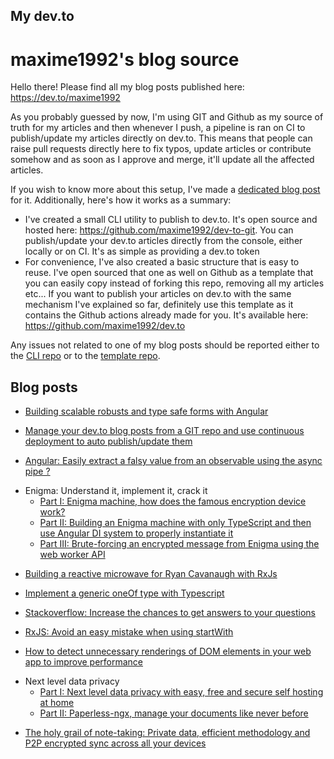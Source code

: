 ## My dev.to

# maxime1992's blog source

Hello there! Please find all my blog posts published here: https://dev.to/maxime1992

As you probably guessed by now, I'm using GIT and Github as my source of truth for my articles and then whenever I push, a pipeline is ran on CI to publish/update my articles directly on dev.to. This means that people can raise pull requests directly here to fix typos, update articles or contribute somehow and as soon as I approve and merge, it'll update all the affected articles.

If you wish to know more about this setup, I've made a [dedicated blog post](https://dev.to/maxime1992/manage-your-dev-to-blog-posts-from-a-git-repo-and-use-continuous-deployment-to-auto-publish-update-them-143j) for it. Additionally, here's how it works as a summary:

- I've created a small CLI utility to publish to dev.to. It's open source and hosted here: https://github.com/maxime1992/dev-to-git. You can publish/update your dev.to articles directly from the console, either locally or on CI. It's as simple as providing a dev.to token
- For convenience, I've also created a basic structure that is easy to reuse. I've open sourced that one as well on Github as a template that you can easily copy instead of forking this repo, removing all my articles etc... If you want to publish your articles on dev.to with the same mechanism I've explained so far, definitely use this template as it contains the Github actions already made for you. It's available here: https://github.com/maxime1992/dev.to

Any issues not related to one of my blog posts should be reported either to the [CLI repo](https://github.com/maxime1992/dev-to-git) or to the [template repo](https://github.com/maxime1992/dev.to).

## Blog posts

- [Building scalable robusts and type safe forms with Angular](https://dev.to/maxime1992/building-scalable-robust-and-type-safe-forms-with-angular-3nf9)

- [Manage your dev.to blog posts from a GIT repo and use continuous deployment to auto publish/update them](https://dev.to/maxime1992/manage-your-dev-to-blog-posts-from-a-git-repo-and-use-continuous-deployment-to-auto-publish-update-them-143j)

- [Angular: Easily extract a falsy value from an observable using the async pipe ?](https://dev.to/maxime1992/angular-easily-extract-a-falsy-value-from-an-observable-using-the-async-pipe-112g)

* Enigma: Understand it, implement it, crack it
  - [Part I: Enigma machine, how does the famous encryption device work?](https://dev.to/maxime1992/enigma-machine-how-does-the-famous-encryption-device-work-5aon)
  - [Part II: Building an Enigma machine with only TypeScript and then use Angular DI system to properly instantiate it](https://dev.to/maxime1992/building-an-enigma-machine-with-only-typescript-and-then-use-angular-di-system-to-properly-instantiate-it-2e2h)
  - [Part III: Brute-forcing an encrypted message from Enigma using the web worker API](https://dev.to/maxime1992/brute-forcing-an-encrypted-message-from-enigma-using-the-web-worker-api-166b)

- [Building a reactive microwave for Ryan Cavanaugh with RxJs](https://dev.to/maxime1992/building-a-reactive-microwave-for-ryan-cavanaugh-with-rxjs-3b1a)

- [Implement a generic oneOf type with Typescript](https://dev.to/maxime1992/implement-a-generic-oneof-type-with-typescript-22em)

- [Stackoverflow: Increase the chances to get answers to your questions](https://dev.to/maxime1992/stackoverflow-increase-the-chances-to-get-answers-to-your-questions-5gn9)

- [RxJS: Avoid an easy mistake when using startWith](https://dev.to/maxime1992/rxjs-avoid-an-easy-mistake-when-using-startwith-4ano)

- [How to detect unnecessary renderings of DOM elements in your web app to improve performance](https://dev.to/maxime1992/how-to-detect-unnecessary-renderings-of-dom-elements-in-your-web-app-to-improve-performances-13jd)

* Next level data privacy
  - [Part I: Next level data privacy with easy, free and secure self hosting at home](https://dev.to/maxime1992/next-level-data-privacy-with-easy-free-and-secure-self-hosting-at-home-2c84)
  - [Part II: Paperless-ngx, manage your documents like never before](https://dev.to/maxime1992/paperless-ngx-manage-your-documents-like-never-before-2a3n)

- [The holy grail of note-taking: Private data, efficient methodology and P2P encrypted sync across all your devices](https://dev.to/maxime1992/the-holy-grail-of-note-taking-private-data-efficient-methodology-and-p2p-encrypted-sync-across-all-your-devices-1ih3)
